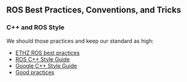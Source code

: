 ## ROS Best Practices, Conventions, and Tricks

### C++ and ROS Style
We should those practices and keep our standard as high:

* [ETHZ ROS best practices](https://github.com/ethz-asl/ros_best_practices)
* [ROS C++ Style Guide](http://wiki.ros.org/CppStyleGuide)
* [Google C++ Style Guide](https://google.github.io/styleguide/cppguide.html)
* [Good practices](https://x-team.com/blog/good-programming-practices-blog-post-wip/)
